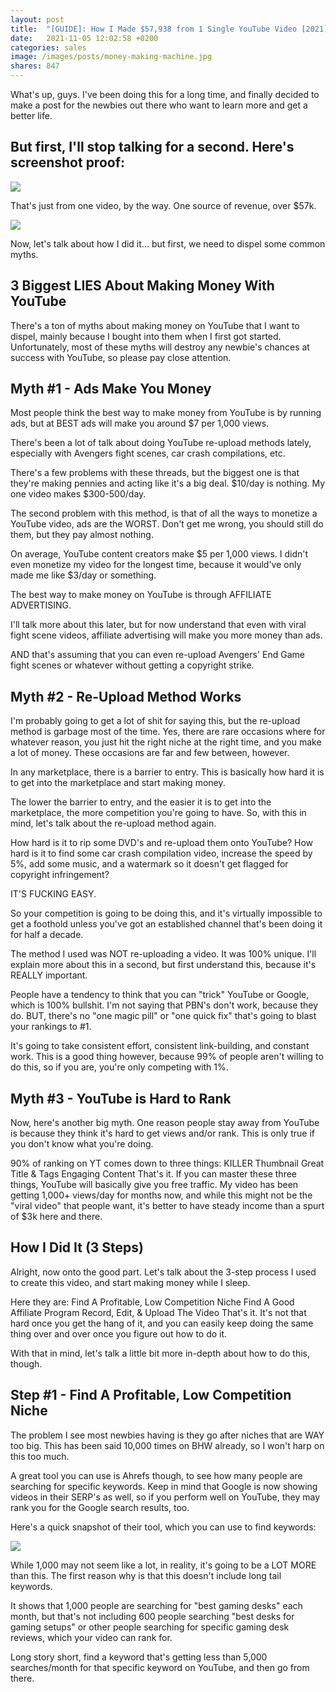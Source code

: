```yaml
---
layout: post
title:  "[GUIDE]: How I Made $57,938 from 1 Single YouTube Video [2021]"
date:   2021-11-05 12:02:58 +0200
categories: sales
image: /images/posts/money-making-machine.jpg
shares: 847
---
```


What's up, guys. I've been doing this for a long time, and finally decided to make a post for the newbies out there who want to learn more and get a better life.

But first, I'll stop talking for a second. Here's screenshot proof:
-----------

<img src="{{site.baseurl}}/images/posts/desks/paid-earnings-watermark.jpg">

That's just from one video, by the way. One source of revenue, over $57k.

<img src="{{site.baseurl}}/images/posts/desks/yt-views-watermark.jpg">

Now, let's talk about how I did it... but first, we need to dispel some common myths.

3 Biggest LIES About Making Money With YouTube
-----------

There's a ton of myths about making money on YouTube that I want to dispel, mainly because I bought into them when I first got started. Unfortunately, most of these myths will destroy any newbie's chances at success with YouTube, so please pay close attention.

Myth #1 - Ads Make You Money
-----------

Most people think the best way to make money from YouTube is by running ads, but at BEST ads will make you around $7 per 1,000 views.

There's been a lot of talk about doing YouTube re-upload methods lately, especially with Avengers fight scenes, car crash compilations, etc.

There's a few problems with these threads, but the biggest one is that they're making pennies and acting like it's a big deal. $10/day is nothing. My one video makes $300-500/day.

The second problem with this method, is that of all the ways to monetize a YouTube video, ads are the WORST. Don't get me wrong, you should still do them, but they pay almost nothing.

On average, YouTube content creators make $5 per 1,000 views. I didn't even monetize my video for the longest time, because it would've only made me like $3/day or something.

The best way to make money on YouTube is through AFFILIATE ADVERTISING.

I'll talk more about this later, but for now understand that even with viral fight scene videos, affiliate advertising will make you more money than ads.

AND that's assuming that you can even re-upload Avengers' End Game fight scenes or whatever without getting a copyright strike.

Myth #2 - Re-Upload Method Works
-----------

I'm probably going to get a lot of shit for saying this, but the re-upload method is garbage most of the time. Yes, there are rare occasions where for whatever reason, you just hit the right niche at the right time, and you make a lot of money. These occasions are far and few between, however.

In any marketplace, there is a barrier to entry. This is basically how hard it is to get into the marketplace and start making money.

The lower the barrier to entry, and the easier it is to get into the marketplace, the more competition you're going to have. So, with this in mind, let's talk about the re-upload method again.

How hard is it to rip some DVD's and re-upload them onto YouTube? How hard is it to find some car crash compilation video, increase the speed by 5%, add some music, and a watermark so it doesn't get flagged for copyright infringement?

IT'S FUCKING EASY.

So your competition is going to be doing this, and it's virtually impossible to get a foothold unless you've got an established channel that's been doing it for half a decade.

The method I used was NOT re-uploading a video. It was 100% unique. I'll explain more about this in a second, but first understand this, because it's REALLY important.

People have a tendency to think that you can "trick" YouTube or Google, which is 100% bullshit. I'm not saying that PBN's don't work, because they do. BUT, there's no "one magic pill" or "one quick fix" that's going to blast your rankings to #1.

It's going to take consistent effort, consistent link-building, and constant work. This is a good thing however, because 99% of people aren't willing to do this, so if you are, you're only competing with 1%.

Myth #3 - YouTube is Hard to Rank
-----------


Now, here's another big myth. One reason people stay away from YouTube is because they think it's hard to get views and/or rank. This is only true if you don't know what you're doing.

90% of ranking on YT comes down to three things:
KILLER Thumbnail
Great Title & Tags
Engaging Content
That's it. If you can master these three things, YouTube will basically give you free traffic. My video has been getting 1,000+ views/day for months now, and while this might not be the "viral video" that people want, it's better to have steady income than a spurt of $3k here and there.


How I Did It (3 Steps)
-----------

Alright, now onto the good part. Let's talk about the 3-step process I used to create this video, and start making money while I sleep.

Here they are:
Find A Profitable, Low Competition Niche
Find A Good Affiliate Program
Record, Edit, & Upload The Video
That's it. It's not that hard once you get the hang of it, and you can easily keep doing the same thing over and over once you figure out how to do it.

With that in mind, let's talk a little bit more in-depth about how to do this, though.

Step #1 - Find A Profitable, Low Competition Niche
-----------

The problem I see most newbies having is they go after niches that are WAY too big. This has been said 10,000 times on BHW already, so I won't harp on this too much.

A great tool you can use is Ahrefs though, to see how many people are searching for specific keywords. Keep in mind that Google is now showing videos in their SERP's as well, so if you perform well on YouTube, they may rank you for the Google search results, too.

Here's a quick snapshot of their tool, which you can use to find keywords:

<img src="{{site.baseurl}}/images/posts/desks/desks-yt.jpg">

While 1,000 may not seem like a lot, in reality, it's going to be a LOT MORE than this. The first reason why is that this doesn't include long tail keywords.

It shows that 1,000 people are searching for "best gaming desks" each month, but that's not including 600 people searching "best desks for gaming setups" or other people searching for specific gaming desk reviews, which your video can rank for.

Long story short, find a keyword that's getting less than 5,000 searches/month for that specific keyword on YouTube, and then go from there.